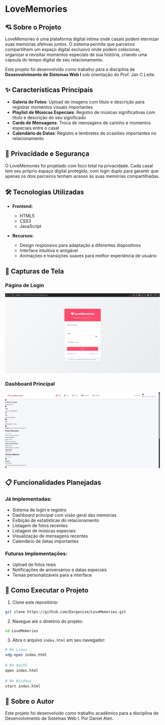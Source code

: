 # LoveMemories


## 💘 Sobre o Projeto

LoveMemories é uma plataforma digital íntima onde casais podem eternizar suas memórias afetivas juntos. O sistema permite que parceiros compartilhem um espaço digital exclusivo onde podem colecionar, organizar e revisitar momentos especiais de sua história, criando uma cápsula do tempo digital de seu relacionamento.

Este projeto foi desenvolvido como trabalho para a disciplina de **Desenvolvimento de Sistemas Web I** sob orientação do Prof. Jair C Leite.

## ✨ Características Principais

- **Galeria de Fotos**: Upload de imagens com título e descrição para registrar momentos visuais importantes
- **Playlist de Músicas Especiais**: Registro de músicas significativas com título e descrição do seu significado
- **Cards de Mensagens**: Troca de mensagens de carinho e momentos especiais entre o casal
- **Calendário de Datas**: Registro e lembretes de ocasiões importantes no relacionamento

## 🔐 Privacidade e Segurança

O LoveMemories foi projetado com foco total na privacidade. Cada casal tem seu próprio espaço digital protegido, com login duplo para garantir que apenas os dois parceiros tenham acesso às suas memórias compartilhadas.

## 🛠️ Tecnologias Utilizadas

- **Frontend:**
  - HTML5
  - CSS3
  - JavaScript

- **Recursos:**
  - Design responsivo para adaptação a diferentes dispositivos
  - Interface intuitiva e amigável
  - Animações e transições suaves para melhor experiência de usuário

## 📱 Capturas de Tela

### Página de Login
![Página de Login](imagens/login.jpg)

### Dashboard Principal
![Dashboard](imagens/poslogin.jpg)

## 📋 Funcionalidades Planejadas

### Já Implementadas:
- Sistema de login e registro
- Dashboard principal com visão geral das memórias
- Exibição de estatísticas do relacionamento
- Listagem de fotos recentes
- Listagem de músicas especiais
- Visualização de mensagens recentes
- Calendário de datas importantes

### Futuras Implementações:
- Upload de fotos reais
- Notificações de aniversários e datas especiais
- Temas personalizáveis para a interface

## 🚀 Como Executar o Projeto

1. Clone este repositório:
```bash
git clone https://github.com/Dargonize/LoveMemories.git
```

2. Navegue até o diretório do projeto:
```bash
cd LoveMemories
```

3. Abra o arquivo `index.html` em seu navegador:
```bash
# No Linux
xdg-open index.html

# No macOS
open index.html

# No Windows
start index.html
```

## 👥 Sobre o Autor

Este projeto foi desenvolvido como trabalho acadêmico para a disciplina de Desenvolvimento de Sistemas Web I.
Por Daniel Alen.